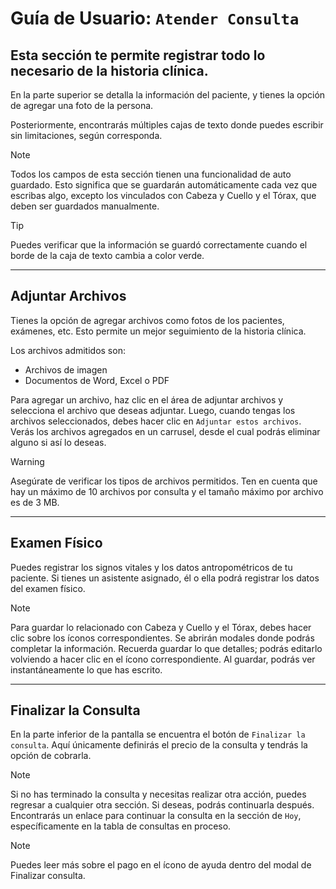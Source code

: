 # Guía de Usuario: `Atender Consulta`

## Esta sección te permite registrar todo lo necesario de la historia clínica.

En la parte superior se detalla la información del paciente, y tienes la opción de agregar una foto de la persona.

Posteriormente, encontrarás múltiples cajas de texto donde puedes escribir sin limitaciones, según corresponda.

> [!NOTE]
> Todos los campos de esta sección tienen una funcionalidad de auto guardado. Esto significa que se guardarán automáticamente cada vez que escribas algo, excepto los vinculados con Cabeza y Cuello y el Tórax, que deben ser guardados manualmente.

> [!TIP]
> Puedes verificar que la información se guardó correctamente cuando el borde de la caja de texto cambia a color verde.

---

## Adjuntar Archivos

Tienes la opción de agregar archivos como fotos de los pacientes, exámenes, etc. Esto permite un mejor seguimiento de la historia clínica.

Los archivos admitidos son:

- Archivos de imagen
- Documentos de Word, Excel o PDF

Para agregar un archivo, haz clic en el área de adjuntar archivos y selecciona el archivo que deseas adjuntar. Luego, cuando tengas los archivos seleccionados, debes hacer clic en `Adjuntar estos archivos`. Verás los archivos agregados en un carrusel, desde el cual podrás eliminar alguno si así lo deseas.

> [!WARNING]
> Asegúrate de verificar los tipos de archivos permitidos. Ten en cuenta que hay un máximo de 10 archivos por consulta y el tamaño máximo por archivo es de 3 MB.

---

## Examen Físico

Puedes registrar los signos vitales y los datos antropométricos de tu paciente. Si tienes un asistente asignado, él o ella podrá registrar los datos del examen físico.

> [!NOTE]
> Para guardar lo relacionado con Cabeza y Cuello y el Tórax, debes hacer clic sobre los íconos correspondientes. Se abrirán modales donde podrás completar la información. Recuerda guardar lo que detalles; podrás editarlo volviendo a hacer clic en el ícono correspondiente. Al guardar, podrás ver instantáneamente lo que has escrito.

---

## Finalizar la Consulta

En la parte inferior de la pantalla se encuentra el botón de `Finalizar la consulta`. Aquí únicamente definirás el precio de la consulta y tendrás la opción de cobrarla.

> [!NOTE]
> Si no has terminado la consulta y necesitas realizar otra acción, puedes regresar a cualquier otra sección. Si deseas, podrás continuarla después. Encontrarás un enlace para continuar la consulta en la sección de `Hoy`, específicamente en la tabla de consultas en proceso.

> [!NOTE]
> Puedes leer más sobre el pago en el ícono de ayuda dentro del modal
de Finalizar consulta.
